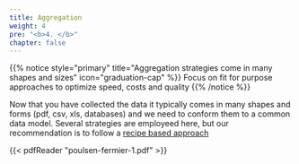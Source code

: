 ```yaml
---
title: Aggregation
weight: 4
pre: "<b>4. </b>"
chapter: false
---
```


{{% notice style="primary" title="Aggregation strategies come in many shapes and sizes" icon="graduation-cap" %}}
Focus on fit for purpose approaches to optimize speed, costs and quality 
{{% /notice %}}

Now that you have collected the data it typically comes in many shapes and forms (pdf, csv, xls, databases) and we need to conform them to a common data model.  Several strategies are employeed here, but our recommendation is to follow a [recipe based approach](poulsen-fermier-1.pdf)

{{< pdfReader "poulsen-fermier-1.pdf" >}}